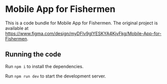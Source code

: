 
  # Mobile App for Fishermen

  This is a code bundle for Mobile App for Fishermen. The original project is available at https://www.figma.com/design/myDFlv9glYESKYA4KjvFkg/Mobile-App-for-Fishermen.

  ## Running the code

  Run `npm i` to install the dependencies.

  Run `npm run dev` to start the development server.
  